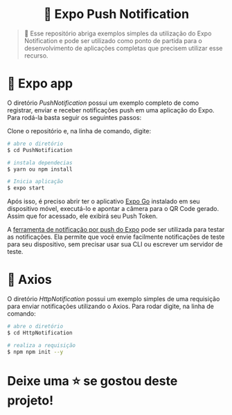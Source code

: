 <h1 align="center"> 🔔 Expo Push Notification </h1>

> 🔔 Esse repositório abriga exemplos simples da utilização do Expo Notification e pode ser utilizado como ponto de partida para o desenvolvimento de aplicações completas que precisem utilizar esse recurso.


# 📱 Expo app

O diretório *PushNotification* possui um exemplo completo de como registrar, enviar e receber notificações push em uma aplicação do Expo. Para rodá-la basta seguir os seguintes passos:

Clone o repositório e, na linha de comando, digite:
```sh
# abre o diretório
$ cd PushNotification

# instala dependecias
$ yarn ou npm install

# Inicia aplicação
$ expo start
```

Após isso, é preciso abrir ter o aplicativo [Expo Go](https://expo.dev/client) instalado em seu dispositivo móvel, executá-lo e apontar a câmera para o QR Code gerado. Assim que for acessado, ele exibirá seu Push Token.

A [ferramenta de notificação por push do Expo](https://expo.dev/notifications) pode ser utilizada para testar as notificações. Ela permite que você envie facilmente notificações de teste para seu dispositivo, sem precisar usar sua CLI ou escrever um servidor de teste.

# 🚀 Axios

O diretório *HttpNotification* possui um exemplo simples de uma requisição para enviar notificações utilizando o Axios. Para rodar digite, na linha de comando: 
```sh
# abre o diretório
$ cd HttpNotification

# realiza a requisição
$ npm npm init --y
```

# Deixe uma ⭐️ se gostou deste projeto!
